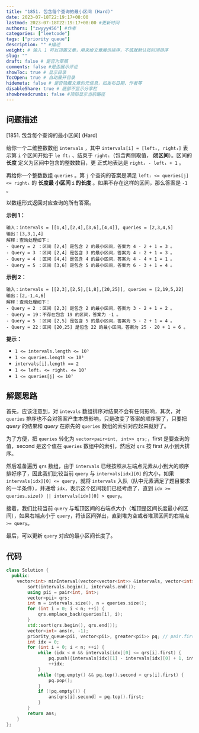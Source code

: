 ```yaml
---
title: "1851. 包含每个查询的最小区间 (Hard)"
date: 2023-07-18T22:19:17+08:00
lastmod: 2023-07-18T22:19:17+08:00 #更新时间
authors: ["zwyyy456"] #作者
categories: ["leetcode"]
tags: ["priority queue"]
description: "" #描述
weight: # 输入 1 可以顶置文章，用来给文章展示排序，不填就默认按时间排序
slug: ""
draft: false # 是否为草稿
comments: false #是否展示评论
showToc: true # 显示目录
TocOpen: true # 自动展开目录
hidemeta: false # 是否隐藏文章的元信息，如发布日期、作者等
disableShare: true # 底部不显示分享栏
showbreadcrumbs: false #顶部显示当前路径
---
```

## 问题描述

[1851. 包含每个查询的最小区间] (Hard)

[link]: https://leetcode.cn/problems/minimum-interval-to-include-each-query/

给你一个二维整数数组 `intervals` ，其中 `intervals[i] = [leftᵢ, rightᵢ]` 表示第 `i` 个区间开始于 `le
ftᵢ` 、结束于 `rightᵢ`（包含两侧取值， **闭区间**）。区间的 **长度** 定义为区间中包含的整数数目，更
正式地表达是 `rightᵢ - leftᵢ + 1` 。

再给你一个整数数组 `queries` 。第 `j` 个查询的答案是满足 `leftᵢ <= queries[j] <= rightᵢ` 的 **长度最
小区间 `i` 的长度** 。如果不存在这样的区间，那么答案是 `-1` 。

以数组形式返回对应查询的所有答案。

**示例 1：**

```
输入：intervals = [[1,4],[2,4],[3,6],[4,4]], queries = [2,3,4,5]
输出：[3,3,1,4]
解释：查询处理如下：
- Query = 2 ：区间 [2,4] 是包含 2 的最小区间，答案为 4 - 2 + 1 = 3 。
- Query = 3 ：区间 [2,4] 是包含 3 的最小区间，答案为 4 - 2 + 1 = 3 。
- Query = 4 ：区间 [4,4] 是包含 4 的最小区间，答案为 4 - 4 + 1 = 1 。
- Query = 5 ：区间 [3,6] 是包含 5 的最小区间，答案为 6 - 3 + 1 = 4 。

```

**示例 2：**

```
输入：intervals = [[2,3],[2,5],[1,8],[20,25]], queries = [2,19,5,22]
输出：[2,-1,4,6]
解释：查询处理如下：
- Query = 2 ：区间 [2,3] 是包含 2 的最小区间，答案为 3 - 2 + 1 = 2 。
- Query = 19：不存在包含 19 的区间，答案为 -1 。
- Query = 5 ：区间 [2,5] 是包含 5 的最小区间，答案为 5 - 2 + 1 = 4 。
- Query = 22：区间 [20,25] 是包含 22 的最小区间，答案为 25 - 20 + 1 = 6 。

```

**提示：**

- `1 <= intervals.length <= 10⁵`
- `1 <= queries.length <= 10⁵`
- `intervals[i].length == 2`
- `1 <= leftᵢ <= rightᵢ <= 10⁷`
- `1 <= queries[j] <= 10⁷`

## 解题思路

首先，应该注意到，对 `intevals` 数组排序对结果不会有任何影响，其次，对 `queries` 排序也不会对答案产生本质影响，只是改变了答案的顺序罢了，只要把 $query$ 的结果和 $query$ 在原先的 `queries` 数组的索引对应起来就好了。

为了方便，把 `queries` 转化为 `vector<pair<int, int>> qrs;`，first 是要查询的值，second 是这个值在 `queries` 数组中的索引，然后对 `qrs` 按 first 从小到大排序。

然后准备遍历 `qrs` 数组，由于 `intervals` 已经按照从左端点元素从小到大的顺序排好序了，因此我们比较当前 `query` 与 `intervals[idx][0]` 的大小，如果 `intervals[idx][0] <= query`，就将 `intervals` 入队（队中元素满足了题目要求的一半条件），并递增 `idx`，表示这个区间我们已经考虑了，直到 `idx >= queries.size() || intervals[idx][0] > query`。

接着，我们比较当前 `query` 与堆顶区间的右端点大小（堆顶是区间长度最小的区间），如果右端点小于 `query`，将该区间弹出，直到堆为空或者堆顶区间的右端点 `>= query`。

最后，可以更新 `query` 对应的最小区间长度了。

## 代码

```cpp
class Solution {
  public:
    vector<int> minInterval(vector<vector<int>> &intervals, vector<int> &queries) {
        sort(intervals.begin(), intervals.end());
        using pii = pair<int, int>;
        vector<pii> qrs;
        int m = intervals.size(), n = queries.size();
        for (int i = 0; i < n; ++i) {
            qrs.emplace_back(queries[i], i);
        }
        std::sort(qrs.begin(), qrs.end());
        vector<int> ans(n, -1);
        priority_queue<pii, vector<pii>, greater<pii>> pq; // pair.first => right - left + 1，pair.second => right
        int idx = 0;
        for (int i = 0; i < n; ++i) {
            while (idx < m && intervals[idx][0] <= qrs[i].first) {
                pq.push({intervals[idx][1] - intervals[idx][0] + 1, intervals[idx][1]});
                ++idx;
            }
            while (!pq.empty() && pq.top().second < qrs[i].first) {
                pq.pop();
            }
            if (!pq.empty()) {
                ans[qrs[i].second] = pq.top().first;
            }
        }
        return ans;
    }
};
```



